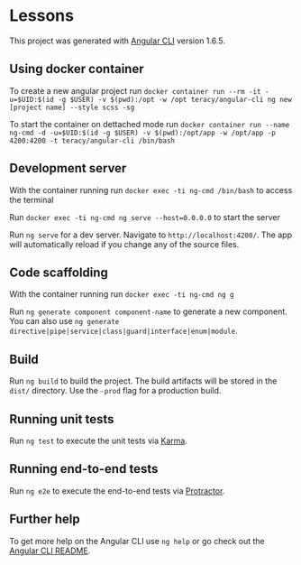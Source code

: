 # Lessons

This project was generated with [Angular CLI](https://github.com/angular/angular-cli) version 1.6.5.

## Using docker container

To create a new angular project run `docker container run --rm -it -u=$UID:$(id -g $USER) -v $(pwd):/opt -w /opt teracy/angular-cli ng new [project name] --style scss -sg`

To start the container on dettached mode run `docker container run --name ng-cmd -d -u=$UID:$(id -g $USER) -v $(pwd):/opt/app -w /opt/app -p 4200:4200 -t teracy/angular-cli /bin/bash`

## Development server

With the container running run `docker exec -ti ng-cmd /bin/bash` to access the terminal

Run `docker exec -ti ng-cmd ng serve --host=0.0.0.0` to start the server

Run `ng serve` for a dev server. Navigate to `http://localhost:4200/`. The app will automatically reload if you change any of the source files.

## Code scaffolding

With the container running run `docker exec -ti ng-cmd ng g`

Run `ng generate component component-name` to generate a new component. You can also use `ng generate directive|pipe|service|class|guard|interface|enum|module`.

## Build

Run `ng build` to build the project. The build artifacts will be stored in the `dist/` directory. Use the `-prod` flag for a production build.

## Running unit tests

Run `ng test` to execute the unit tests via [Karma](https://karma-runner.github.io).

## Running end-to-end tests

Run `ng e2e` to execute the end-to-end tests via [Protractor](http://www.protractortest.org/).

## Further help

To get more help on the Angular CLI use `ng help` or go check out the [Angular CLI README](https://github.com/angular/angular-cli/blob/master/README.md).
